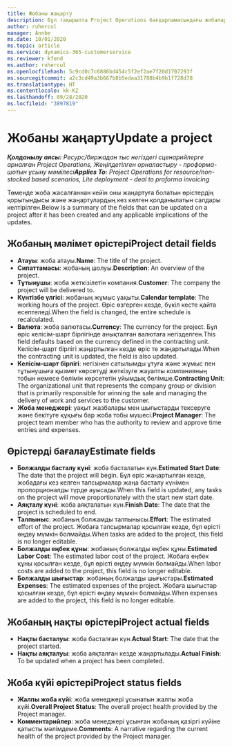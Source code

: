 ```yaml
---
title: Жобаны жаңарту
description: Бұл тақырыпта Project Operations бағдарламасындағы жобаларды жаңарту туралы ақпарат берілген.
author: ruhercul
manager: Annbe
ms.date: 10/01/2020
ms.topic: article
ms.service: dynamics-365-customerservice
ms.reviewer: kfend
ms.author: ruhercul
ms.openlocfilehash: 5c9cd0c7c6886bd454c5f2ef2ae7f20d1707293f
ms.sourcegitcommit: a2c3cd49a3b667b8b5edaa31788b4b9b1f728d78
ms.translationtype: HT
ms.contentlocale: kk-KZ
ms.lasthandoff: 09/28/2020
ms.locfileid: "3897819"
---
```

# <a name="update-a-project"></a><span data-ttu-id="8137c-103">Жобаны жаңарту</span><span class="sxs-lookup"><span data-stu-id="8137c-103">Update a project</span></span>

<span data-ttu-id="8137c-104">_**Қолданылу аясы:** Ресурс/биржадан тыс негіздегі сценарийлерге арналған Project Operations, Жеңілдетілген орналастыру - проформа-шотын ұсыну мәмілесі_</span><span class="sxs-lookup"><span data-stu-id="8137c-104">_**Applies To:** Project Operations for resource/non-stocked based scenarios, Lite deployment - deal to proforma invoicing_</span></span>

<span data-ttu-id="8137c-105">Төменде жоба жасалғаннан кейін оны жаңартуға болатын өрістердің қорытындысы және жаңартулардың кез келген қолданылатын салдары келтірілген.</span><span class="sxs-lookup"><span data-stu-id="8137c-105">Below is a summary of the fields that can be updated on a project after it has been created and any applicable implications of the updates.</span></span>

## <a name="project-detail-fields"></a><span data-ttu-id="8137c-106">Жобаның мәлімет өрістері</span><span class="sxs-lookup"><span data-stu-id="8137c-106">Project detail fields</span></span>

- <span data-ttu-id="8137c-107">**Атауы**: жоба атауы.</span><span class="sxs-lookup"><span data-stu-id="8137c-107">**Name**: The title of the project.</span></span>
- <span data-ttu-id="8137c-108">**Сипаттамасы**: жобаның шолуы.</span><span class="sxs-lookup"><span data-stu-id="8137c-108">**Description**: An overview of the project.</span></span>
- <span data-ttu-id="8137c-109">**Тұтынушы**: жоба жеткізілетін компания.</span><span class="sxs-lookup"><span data-stu-id="8137c-109">**Customer**: The company the project will be delivered to.</span></span>
- <span data-ttu-id="8137c-110">**Күнтізбе үлгісі**: жобаның жұмыс уақыты.</span><span class="sxs-lookup"><span data-stu-id="8137c-110">**Calendar template**: The working hours of the project.</span></span> <span data-ttu-id="8137c-111">Өріс өзгерген кезде, бүкіл кесте қайта есептеледі.</span><span class="sxs-lookup"><span data-stu-id="8137c-111">When the field is changed, the entire schedule is recalculated.</span></span>
- <span data-ttu-id="8137c-112">**Валюта**: жоба валютасы.</span><span class="sxs-lookup"><span data-stu-id="8137c-112">**Currency**: The currency for the project.</span></span> <span data-ttu-id="8137c-113">Бұл өріс келісім-шарт бірлігінде анықталған валютаға негізделген.</span><span class="sxs-lookup"><span data-stu-id="8137c-113">This field defaults based on the currency defined in the contracting unit.</span></span> <span data-ttu-id="8137c-114">Келісім-шарт бірлігі жаңартылған кезде өріс те жаңартылады.</span><span class="sxs-lookup"><span data-stu-id="8137c-114">When the contracting unit is updated, the field is also updated.</span></span>
- <span data-ttu-id="8137c-115">**Келісім-шарт бірлігі**: негізінен сатылымды ұтуға және жұмыс пен тұтынушыға қызмет көрсетуді жеткізуге жауапты компанияның тобын немесе бөлімін көрсететін ұйымдық бөлімше.</span><span class="sxs-lookup"><span data-stu-id="8137c-115">**Contracting Unit**: The organizational unit that represents the company group or division that is primarily responsible for winning the sale and managing the delivery of work and services to the customer.</span></span> 
- <span data-ttu-id="8137c-116">**Жоба менеджері**: уақыт жазбалары мен шығыстарды тексеруге және бекітуге құқығы бар жоба тобы мүшесі.</span><span class="sxs-lookup"><span data-stu-id="8137c-116">**Project Manager**: The project team member who has the authority to review and approve time entries and expenses.</span></span>

## <a name="estimate-fields"></a><span data-ttu-id="8137c-117">Өрістерді бағалау</span><span class="sxs-lookup"><span data-stu-id="8137c-117">Estimate fields</span></span>

- <span data-ttu-id="8137c-118">**Болжалды басталу күні**: жоба басталатын күн.</span><span class="sxs-lookup"><span data-stu-id="8137c-118">**Estimated Start Date**: The date that the project will begin.</span></span> <span data-ttu-id="8137c-119">Бұл өріс жаңартылған кезде, жобадағы кез келген тапсырмалар жаңа басталу күнімен пропорционалды түрде ауысады.</span><span class="sxs-lookup"><span data-stu-id="8137c-119">When this field is updated, any tasks on the project will move proportionately with the start new start date.</span></span>
- <span data-ttu-id="8137c-120">**Аяқталу күні**: жоба аяқталатын күн.</span><span class="sxs-lookup"><span data-stu-id="8137c-120">**Finish Date**: The date that the project is scheduled to end.</span></span>
- <span data-ttu-id="8137c-121">**Талпыныс**: жобаның болжамды талпынысы.</span><span class="sxs-lookup"><span data-stu-id="8137c-121">**Effort**: The estimated effort of the project.</span></span> <span data-ttu-id="8137c-122">Жобаға тапсырмалар қосылған кезде, бұл өрісті өңдеу мүмкін болмайды.</span><span class="sxs-lookup"><span data-stu-id="8137c-122">When tasks are added to the project, this field is no longer editable.</span></span>
- <span data-ttu-id="8137c-123">**Болжалды еңбек құны**: жобаның болжалды еңбек құны.</span><span class="sxs-lookup"><span data-stu-id="8137c-123">**Estimated Labor Cost**: The estimated labor cost of the project.</span></span> <span data-ttu-id="8137c-124">Жобаға еңбек құны қосылған кезде, бұл өрісті өңдеу мүмкін болмайды.</span><span class="sxs-lookup"><span data-stu-id="8137c-124">When labor costs are added to the project, this field is no longer editable.</span></span>
- <span data-ttu-id="8137c-125">**Болжалды шығыстар**: жобаның болжалды шығыстары.</span><span class="sxs-lookup"><span data-stu-id="8137c-125">**Estimated Expenses**: The estimated expenses of the project.</span></span> <span data-ttu-id="8137c-126">Жобаға шығыстар қосылған кезде, бұл өрісті өңдеу мүмкін болмайды.</span><span class="sxs-lookup"><span data-stu-id="8137c-126">When expenses are added to the project, this field is no longer editable.</span></span>

## <a name="project-actual-fields"></a><span data-ttu-id="8137c-127">Жобаның нақты өрістері</span><span class="sxs-lookup"><span data-stu-id="8137c-127">Project actual fields</span></span>
- <span data-ttu-id="8137c-128">**Нақты басталуы**: жоба басталған күн.</span><span class="sxs-lookup"><span data-stu-id="8137c-128">**Actual Start**: The date that the project started.</span></span>
- <span data-ttu-id="8137c-129">**Нақты аяқталуы**: жоба аяқталған кезде жаңартылады.</span><span class="sxs-lookup"><span data-stu-id="8137c-129">**Actual Finish**: To be updated when a project has been completed.</span></span>

## <a name="project-status-fields"></a><span data-ttu-id="8137c-130">Жоба күйі өрістері</span><span class="sxs-lookup"><span data-stu-id="8137c-130">Project status fields</span></span>

- <span data-ttu-id="8137c-131">**Жалпы жоба күйі**: жоба менеджері ұсынатын жалпы жоба күйі.</span><span class="sxs-lookup"><span data-stu-id="8137c-131">**Overall Project Status**: The overall project health provided by the Project manager.</span></span>
- <span data-ttu-id="8137c-132">**Комментарийлер**: жоба менеджері ұсынған жобаның қазіргі күйіне қатысты мәлімдеме.</span><span class="sxs-lookup"><span data-stu-id="8137c-132">**Comments**: A narrative regarding the current health of the project provided by the Project manager.</span></span>

